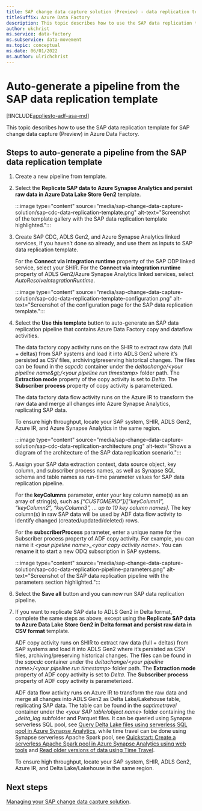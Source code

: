 ```yaml
---
title: SAP change data capture solution (Preview) - data replication template
titleSuffix: Azure Data Factory
description: This topic describes how to use the SAP data replication template for SAP change data capture (Preview) in Azure Data Factory.
author: ukchrist
ms.service: data-factory
ms.subservice: data-movement
ms.topic: conceptual
ms.date: 06/01/2022
ms.author: ulrichchrist
---
```


# Auto-generate a pipeline from the SAP data replication template

[!INCLUDE[appliesto-adf-asa-md](includes/appliesto-adf-asa-md.md)]

This topic describes how to use the SAP data replication template for SAP change data capture (Preview) in Azure Data Factory.

## Steps to auto-generate a pipeline from the SAP data replication template

1.	Create a new pipeline from template.

1.	Select the **Replicate SAP data to Azure Synapse Analytics and persist raw data in Azure Data Lake Store Gen2** template.

    :::image type="content" source="media/sap-change-data-capture-solution/sap-cdc-data-replication-template.png" alt-text="Screenshot of the template gallery with the SAP data replication template highlighted.":::

1.	Create SAP CDC, ADLS Gen2, and Azure Synapse Analytics linked services, if you haven’t done so already, and use them as inputs to SAP data replication template.  

    For the **Connect via integration runtime** property of the SAP ODP linked service, select your SHIR.  For the **Connect via integration runtime** property of ADLS Gen2/Azure Synapse Analytics linked services, select _AutoResolveIntegrationRuntime_.

    :::image type="content" source="media/sap-change-data-capture-solution/sap-cdc-data-replication-template-configuration.png" alt-text="Screenshot of the configuration page for the SAP data replication template.":::

1.	Select the **Use this template** button to auto-generate an SAP data replication pipeline that contains Azure Data Factory copy and dataflow activities.

    The data factory copy activity runs on the SHIR to extract raw data (full + deltas) from SAP systems and load it into ADLS Gen2 where it’s persisted as CSV files, archiving/preserving historical changes.  The files can be found in the _sapcdc_ container under the _deltachange/&lt;your pipeline name\&gt;/&lt;your pipeline run timestamp&gt;_ folder path.  The **Extraction mode** property of the copy activity is set to _Delta_.  The **Subscriber process** property of copy activity is parameterized.

    The data factory data flow activity runs on the Azure IR to transform the raw data and merge all changes into Azure Synapse Analytics, replicating SAP data.

    To ensure high throughput, locate your SAP system, SHIR, ADLS Gen2, Azure IR, and Azure Synapse Analytics in the same region.

    :::image type="content" source="media/sap-change-data-capture-solution/sap-cdc-data-replication-architecture.png" alt-text="Shows a diagram of the architecture of the SAP data replication scenario.":::

1.	Assign your SAP data extraction context, data source object, key column, and subscriber process names, as well as Synapse SQL schema and table names as run-time parameter values for SAP data replication pipeline.

    For the **keyColumns** parameter, enter your key column name(s) as an array of string(s), such as _[“CUSTOMERID”]/[“keyColumn1”, “keyColumn2”, “keyColumn3”, … up to 10 key column names]_.  The key column(s) in raw SAP data will be used by ADF data flow activity to identify changed (created/updated/deleted) rows.

    For the **subscriberProcess** parameter, enter a unique name for the Subscriber process property of ADF copy activity.  For example, you can name it _&lt;your pipeline name&gt;\_&lt;your copy activity name&gt;_.  You can rename it to start a new ODQ subscription in SAP systems.

    :::image type="content" source="media/sap-change-data-capture-solution/sap-cdc-data-replication-pipeline-parameters.png" alt-text="Screenshot of the SAP data replication pipeline with the parameters section highlighted.":::

1.	Select the **Save all** button and you can now run SAP data replication pipeline.

1.	If you want to replicate SAP data to ADLS Gen2 in Delta format, complete the same steps as above, except using the **Replicate SAP data to Azure Data Lake Store Gen2 in Delta format and persist raw data in CSV format** template.

    ADF copy activity runs on SHIR to extract raw data (full + deltas) from SAP systems and load it into ADLS Gen2 where it’s persisted as CSV files, archiving/preserving historical changes.  The files can be found in the _sapcdc_ container under the _deltachange/&lt;your pipeline name&gt;/&lt;your pipeline run timestamp&gt;_ folder path.  The **Extraction mode** property of ADF copy activity is set to _Delta_.  The **Subscriber process** property of ADF copy activity is parameterized.

    ADF data flow activity runs on Azure IR to transform the raw data and merge all changes into ADLS Gen2 as Delta Lake/Lakehouse table, replicating SAP data.  The table can be found in the _saptimetravel_ container under the _<your SAP table/object name>_ folder containing the _\_delta\_log_ subfolder and Parquet files.  It can be queried using Synapse serverless SQL pool, see [Query Delta Lake files using serverless SQL pool in Azure Synapse Analytics](../synapse-analytics/sql/query-delta-lake-format.md), while time travel can be done using Synapse serverless Apache Spark pool, see [Quickstart: Create a serverless Apache Spark pool in Azure Synapse Analytics using web tools](../synapse-analytics/quickstart-apache-spark-notebook.md) and [Read older versions of data using Time Travel](../synapse-analytics/spark/apache-spark-delta-lake-overview.md?pivots=programming-language-python#read-older-versions-of-data-using-time-travel). 

    To ensure high throughput, locate your SAP system, SHIR, ADLS Gen2, Azure IR, and Delta Lake/Lakehouse in the same region.

## Next steps

[Managing your SAP change data capture solution](sap-change-data-capture-management.md).
